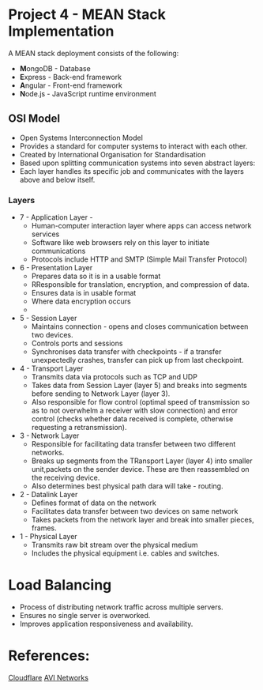 # Project 4 - MEAN Stack Implementation 

A MEAN stack deployment consists of the following:
* **M**ongoDB - Database
* **E**xpress - Back-end  framework
* **A**ngular - Front-end framework
* **N**ode.js - JavaScript runtime environment


## OSI Model 
* Open Systems Interconnection Model 
* Provides a standard for computer systems to interact with each other. 
* Created by International Organisation for Standardisation 
* Based upon splitting communication systems into seven abstract layers:
* Each layer handles its specific job and communicates with the layers above and below itself. 
### Layers
* 7 - Application Layer - 
    * Human-computer interaction layer where apps can access network services 
    * Software like web browsers rely on this layer to initiate communications 
    * Protocols include HTTP and SMTP (Simple Mail Transfer Protocol)
* 6 - Presentation Layer 
    * Prepares data so it is in a usable format
    * RResponsible for translation, encryption, and compression of data. 
    * Ensures data is in usable format
    * Where data encryption occurs
    * 
* 5 - Session Layer
    * Maintains connection - opens and closes communication between two devices. 
    * Controls ports and sessions 
    * Synchronises data transfer with checkpoints - if a transfer unexpectedly crashes, transfer can pick up from last checkpoint. 
* 4 - Transport Layer 
    * Transmits data via protocols such as TCP and UDP
    * Takes data from Session Layer (layer 5) and breaks into segments before sending to Network Layer (layer 3).
    * Also responsible for flow control (optimal speed of transmission so as to not overwhelm a receiver with slow connection) and error control (checks whether data received is complete, otherwise requesting a retransmission).
* 3 - Network Layer
    * Responsible for facilitating data transfer between two different networks. 
    * Breaks up segments from the TRansport Layer (layer 4) into smaller unit,packets on the sender device. These are then reassembled on the receiving device. 
    * Also determines best physical path dara will take - routing. 
* 2 - Datalink Layer
    * Defines format of data on the network
    * Facilitates data transfer between two devices on same network 
    * Takes packets from the network layer and break into smaller pieces, frames. 
* 1 - Physical Layer 
    * Transmits raw bit stream over the physical medium 
    * Includes the physical equipment i.e. cables and switches. 


# Load Balancing 
* Process of distributing network traffic across multiple servers. 
* Ensures no single server is overworked. 
* Improves application responsiveness and availability. 



# References:
[Cloudflare](https://www.cloudflare.com/en-gb/learning/ddos/glossary/open-systems-interconnection-model-osi/)
[AVI Networks](https://avinetworks.com/what-is-load-balancing/)